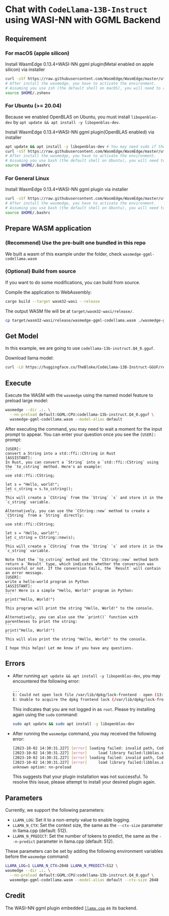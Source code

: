 # Chat with `CodeLlama-13B-Instruct` using WASI-NN with GGML Backend

## Requirement

### For macOS (apple silicon)

Install WasmEdge 0.13.4+WASI-NN ggml plugin(Metal enabled on apple silicon) via installer

```bash
curl -sSf https://raw.githubusercontent.com/WasmEdge/WasmEdge/master/utils/install.sh | bash -s -- --plugin wasi_nn-ggml
# After install the wasmedge, you have to activate the environment.
# Assuming you use zsh (the default shell on macOS), you will need to run the following command
source $HOME/.zshenv
```

### For Ubuntu (>= 20.04)

Because we enabled OpenBLAS on Ubuntu, you must install `libopenblas-dev` by `apt update && apt install -y libopenblas-dev`.

Install WasmEdge 0.13.4+WASI-NN ggml plugin(OpenBLAS enabled) via installer

```bash
apt update && apt install -y libopenblas-dev # You may need sudo if the user is not root.
curl -sSf https://raw.githubusercontent.com/WasmEdge/WasmEdge/master/utils/install.sh | bash -s -- --plugin wasi_nn-ggml
# After install the wasmedge, you have to activate the environment.
# Assuming you use bash (the default shell on Ubuntu), you will need to run the following command
source $HOME/.bashrc
```

### For General Linux

Install WasmEdge 0.13.4+WASI-NN ggml plugin via installer

```bash
curl -sSf https://raw.githubusercontent.com/WasmEdge/WasmEdge/master/utils/install.sh | bash -s -- --plugin wasi_nn-ggml
# After install the wasmedge, you have to activate the environment.
# Assuming you use bash (the default shell on Ubuntu), you will need to run the following command
source $HOME/.bashrc
```

## Prepare WASM application

### (Recommend) Use the pre-built one bundled in this repo

We built a wasm of this example under the folder, check `wasmedge-ggml-codellama.wasm`

### (Optional) Build from source

If you want to do some modifications, you can build from source.

Compile the application to WebAssembly:

```bash
cargo build --target wasm32-wasi --release
```

The output WASM file will be at `target/wasm32-wasi/release/`.

```bash
cp target/wasm32-wasi/release/wasmedge-ggml-codellama.wasm ./wasmedge-ggml-codellama.wasm
```

## Get Model

In this example, we are going to use `codellama-13b-instruct.Q4_0.gguf`.

Download llama model:

```bash
curl -LO https://huggingface.co/TheBloke/CodeLlama-13B-Instruct-GGUF/resolve/main/codellama-13b-instruct.Q4_0.gguf
```

## Execute

Execute the WASM with the `wasmedge` using the named model feature to preload large model:

```bash
wasmedge --dir .:. \
  --nn-preload default:GGML:CPU:codellama-13b-instruct.Q4_0.gguf \
  wasmedge-ggml-codellama.wasm --model-alias default
```

After executing the command, you may need to wait a moment for the input prompt to appear.
You can enter your question once you see the `[USER]:` prompt:

~~~console
[USER]:
convert a String into a std::ffi::CString in Rust
[ASSISTANT]:
In Rust, you can convert a `String` into a `std::ffi::CString` using the `to_cstring` method. Here's an example:
```
use std::ffi::CString;

let s = "Hello, world!";
let c_string = s.to_cstring();
```
This will create a `CString` from the `String` `s` and store it in the `c_string` variable.

Alternatively, you can use the `CString::new` method to create a `CString` from a `String` directly:
```
use std::ffi::CString;

let s = "Hello, world!";
let c_string = CString::new(s);
```
This will create a `CString` from the `String` `s` and store it in the `c_string` variable.

Note that the `to_cstring` method and the `CString::new` method both return a `Result` type, which indicates whether the conversion was successful or not. If the conversion fails, the `Result` will contain an error message.
[USER]:
write a hello-world program in Python
[ASSISTANT]:
Sure! Here is a simple "Hello, World!" program in Python:
```
print("Hello, World!")
```
This program will print the string "Hello, World!" to the console.

Alternatively, you can also use the `print()` function with parentheses to print the string:
```
print("Hello, World!")
```
This will also print the string "Hello, World!" to the console.

I hope this helps! Let me know if you have any questions.
~~~

## Errors

- After running `apt update && apt install -y libopenblas-dev`, you may encountered the following error:

  ```bash
  ...
  E: Could not open lock file /var/lib/dpkg/lock-frontend - open (13: Permission denied)
  E: Unable to acquire the dpkg frontend lock (/var/lib/dpkg/lock-frontend), are you root?
  ```

   This indicates that you are not logged in as `root`. Please try installing again using the `sudo` command:

  ```bash
  sudo apt update && sudo apt install -y libopenblas-dev
  ```

- After running the `wasmedge` command, you may received the following error:

  ```bash
  [2023-10-02 14:30:31.227] [error] loading failed: invalid path, Code: 0x20
  [2023-10-02 14:30:31.227] [error]     load library failed:libblas.so.3: cannot open shared object file: No such file or directory
  [2023-10-02 14:30:31.227] [error] loading failed: invalid path, Code: 0x20
  [2023-10-02 14:30:31.227] [error]     load library failed:libblas.so.3: cannot open shared object file: No such file or directory
  unknown option: nn-preload
  ```

  This suggests that your plugin installation was not successful. To resolve this issue, please attempt to install your desired plugin again.

## Parameters

Currently, we support the following parameters:

- `LLAMA_LOG`: Set it to a non-empty value to enable logging.
- `LLAMA_N_CTX`: Set the context size, the same as the `--ctx-size` parameter in llama.cpp (default: 512).
- `LLAMA_N_PREDICT`: Set the number of tokens to predict, the same as the `--n-predict` parameter in llama.cpp (default: 512).

These parameters can be set by adding the following environment variables before the `wasmedge` command:

```bash
LLAMA_LOG=1 LLAMA_N_CTX=2048 LLAMA_N_PREDICT=512 \
wasmedge --dir .:. \
  --nn-preload default:GGML:CPU:codellama-13b-instruct.Q4_0.gguf \
  wasmedge-ggml-codellama.wasm --model-alias default --ctx-size 2048
```

## Credit

The WASI-NN ggml plugin embedded [`llama.cpp`](git://github.com/ggerganov/llama.cpp.git@b1217) as its backend.
